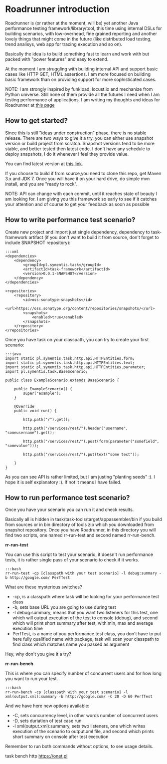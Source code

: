 Roadrunner introduction
=======================

Roadrunner is (or rather at the moment, will be) yet another Java performance testing framework/library/tool, this time using internal DSLs for building scenarios, with low-overhead, fine grained reporting 
and another lovely things that might come in the future (like distributed load testing, trend analisys, web app for tracing execution and so on).

Basically the idea is to build something fast to learn and work with but packed with "power features" and easy to extend. 

At the moment I am struggling with building internal API and support basic cases like HTTP GET, HTML assertions. I am more focused on building 
basic framework than on providing support for more sophisticated cases.

NOTE:
I am strongly inspired by funkload, locust.io and mechanize from Python universe. Still none of them provide all the futures I need when I am testing performance of
applications. I am writing my thoughts and ideas for Roadrunner at [this page](task/wiki/Ideas)

How to get started?
-------------------
Since this is still "ideas under construction" phase, there is no stable release. There are two ways to give it a try, you can either use snapshot version or build project from scratch.
Snapshot versions tend to be more stable, and better tested then latest code. I don't have any schedule to deploy snapshots, I do it whenever I feel they provide value.

You can find latest version at [this link](https://oss.sonatype.org/content/repositories/snapshots/pl/symentis/task/task-tools/0.0.1-SNAPSHOT/task-tools-0.0.1-20140125.202418-8-bin.zip).


If you choose to build if from source,you need to clone this repo, get Maven 3.x and JDK 7. Once you will have it on your hard drive, do simple mvn install, and you are "ready to rock".

NOTE:
API can change with each commit, until it reaches state of beauty I am looking for. I am giving you this framework so early to see if it catches your attention and of course
to get your feedback as soon as possible


How to write performance test scenario?
---------------------------------------

Create new project and import just single dependency, dependency to task-framework artifact (if you don't want to build it from source, don't forget to include SNAPSHOT repository):

	:::xml
	<dependencies>
		<dependency>
			<groupId>pl.symentis.task</groupId>
			<artifactId>task-framework</artifactId>
			<version>0.0.1-SNAPSHOT</version>
		</dependency>
	</dependencies>
	
	<repositories>
		<repository>
			<id>oss-sonatype-snapshots</id>
			<url>https://oss.sonatype.org/content/repositories/snapshots/</url>
			<snapshots>
				<enabled>true</enabled>
			</snapshots>
		</repository>
	</repositories>
	


Once you have task on your classpath, you can try to create your first scenario:

	:::java
	import static pl.symentis.task.http.api.HTTPEntities.form;
	import static pl.symentis.task.http.api.HTTPEntities.text;
	import static pl.symentis.task.http.api.HTTPEntities.parameter;
	import pl.symentis.task.BaseScenario;
	
	public class ExampleScenario extends BaseScenario {
	
		public ExampleScenario() {
			super("example");
		}
	
		@Override
		public void run() {
	
			http.path("/").get();
	
			http.path("/services/rest/").header("username", "someusername").get();
	
			http.path("/services/rest/").post(form(parameter("somefield", "somevalue")));
	
			http.path("/services/rest/").put(text("some text"));
			
		}	
	}
	
As you can see API is rather limited, but I am justing "planting seeds" :). I hope it is self explanatory :). If not it means I have failed.

How to run performance test scenario?
-------------------------------------

Once you have your scenario you can run it and check results.

Basically all is hidden in task/task-tools/target/appassembler/bin if you build from sources or in bin directory of tools zip which you downloaded from snapshot repository. 
Once you have Roadrunner, in this directory you will find two scripts, one named rr-run-test and second named rr-run-bench.

**rr-run-test**

You can use this script to test your scenario, it doesn't run performance tests, it is rather single pass of your scenario to check if it works.

	:::bash
	rr-run-test -cp [classpath with your test scenario] -l debug:summary -b http://google.com/ PerfTest

What are these mysterious switches?

* -cp, is a classpath where task will be looking for your performance test class
* -b, sets base URL you are going to use during test
* -l debug:summary, means that you want two listeners for this test, one which will output execution of the test to console (debug), and second which will print short summary after test, with min, max and average execution time
* PerfTest, is a name of you performance test class, you don't have to put here fully qualified name with package, task will scan your classpath to find class which matches name you passed as argument

Hey, why don't you give it a try?

**rr-run-bench**

This is where you can specify number of concurrent users and for how long you want to run your test.

	:::bash
	rr-run-bench -cp [classpath with your test scenario] -l xml(output.xml):summary -b http://google.com/ -C 20 -D 60 PerfTest
	
And we have here new options available:

* -C, sets concurrency level, in other words number of concurrent users
* -D, sets duriation of test case run
* -l xml(output.xml):summary, sets two listeners, one which writes execution of the scenario to output.xml file, and second which prints short summary on console after test execution

Remember to run both commands without options, to see usage details.

task bench http https://onet.pl

